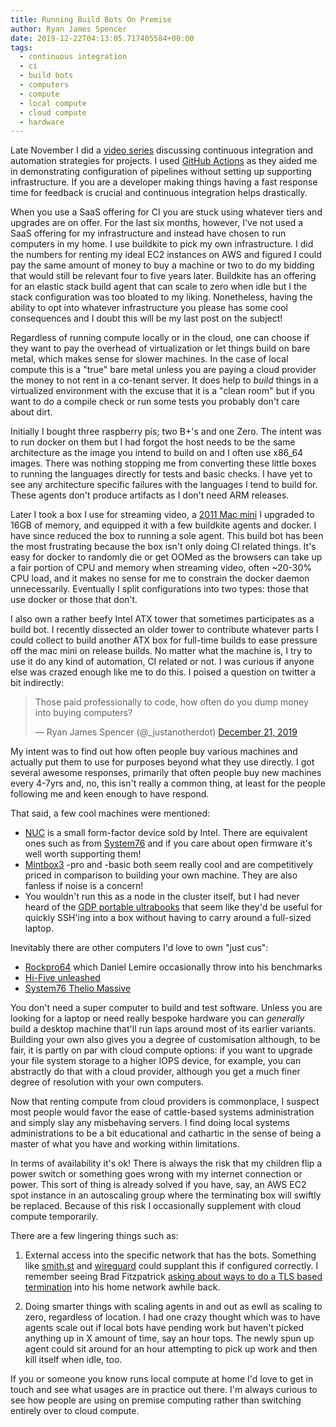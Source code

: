 ```yaml
---
title: Running Build Bots On Premise
author: Ryan James Spencer
date: 2019-12-22T04:13:05.717405584+00:00
tags:
  - continuous integration
  - ci
  - build bots
  - computers
  - compute
  - local compute
  - cloud compute
  - hardware
---
```


Late November I did a [video
series](https://www.youtube.com/watch?v=DL_hODqnUy0&list=PLG8S6YrJRoYI3CIUqvGX4NBSaMWZxe9in)
discussing continuous integration and automation strategies for projects. I used
[GitHub Actions](https://github.com/features/actions) as they aided me in
demonstrating configuration of pipelines without setting up supporting
infrastructure. If you are a developer making things having a fast response time
for feedback is crucial and continuous integration helps drastically.

When you use a SaaS offering for CI you are stuck using whatever tiers and
upgrades are on offer. For the last six months, however, I've not used a SaaS
offering for my infrastructure and instead have chosen to run computers in my
home. I use buildkite to pick my own infrastructure. I did the numbers for
renting my ideal EC2 instances on AWS and figured I could pay the same amount of
money to buy a machine or two to do my bidding that would still be relevant four
to five years later. Buildkite has an offering for an elastic stack build agent
that can scale to zero when idle but I the stack configuration was too bloated
to my liking. Nonetheless, having the ability to opt into whatever
infrastructure you please has some cool consequences and I doubt this will be my
last post on the subject!

Regardless of running compute locally or in the cloud, one can choose if they
want to pay the overhead of virtualization or let things build on bare metal,
which makes sense for slower machines. In the case of local compute this is a
"true" bare metal unless you are paying a cloud provider the money to not rent
in a co-tenant server. It does help to _build_ things in a virtualized
environment with the excuse that it is a "clean room" but if you want to do a
compile check or run some tests you probably don't care about dirt.

Initially I bought three raspberry pis; two B+'s and one Zero. The intent was to
run docker on them but I had forgot the host needs to be the same architecture
as the image you intend to build on and I often use x86_64 images. There was
nothing stopping me from converting these little boxes to running the languages
directly for tests and basic checks. I have yet to see any architecture specific
failures with the languages I tend to build for. These agents don't produce
artifacts as I don't need ARM releases.

Later I took a box I use for streaming video, a [2011 Mac
mini](https://everymac.com/systems/apple/mac_mini/specs/mac-mini-core-i7-2.7-mid-2011-specs.html)
I upgraded to 16GB of memory, and equipped it with a few buildkite agents and
docker. I have since reduced the box to running a sole agent. This build bot has
been the most frustrating because the box isn't only doing CI related things.
It's easy for docker to randomly die or get OOMed as the browsers can take up a
fair portion of CPU and memory when streaming video, often ~20-30% CPU load, and
it makes no sense for me to constrain the docker daemon unnecessarily.
Eventually I split configurations into two types: those that use docker or those
that don't.

I also own a rather beefy Intel ATX tower that sometimes participates as a build
bot. I recently dissected an older tower to contribute whatever parts I could
collect to build another ATX box for full-time builds to ease pressure off the
mac mini on release builds. No matter what the machine is, I try to use it do
any kind of automation, CI related or not. I was curious if anyone else was
crazed enough like me to do this. I poised a question on twitter a bit
indirectly:

<blockquote class="twitter-tweet"><p lang="en" dir="ltr">Those paid
professionally to code, how often do you dump money into buying
computers?</p>&mdash; Ryan James Spencer (@_justanotherdot) <a
href="https://twitter.com/_justanotherdot/status/1208218000626634753?ref_src=twsrc%5Etfw">December
21, 2019</a></blockquote> <script async
src="https://platform.twitter.com/widgets.js" charset="utf-8"></script>

My intent was to find out how often people buy various machines and actually put
them to use for purposes beyond what they use directly. I got several awesome
responses, primarily that often people buy new machines every 4-7yrs and, no,
this isn't really a common thing, at least for the people following me and keen
enough to have respond.

That said, a few cool machines were mentioned:

* [NUC](https://www.intel.com.au/content/www/au/en/products/boards-kits/nuc.html)
  is a small form-factor device sold by Intel. There are equivalent ones
  such as from [System76](https://system76.com/desktops/meerkat) and if you care
  about open firmware it's well worth supporting them!
* [Mintbox3](https://fit-iot.com/web/product/mintbox3-pro/) -pro and -basic
  both seem really cool and are
  competitively priced in comparison to building your own machine. They are also
  fanless if noise is a concern!
* You wouldn't run this as a node in the cluster itself, but I had never heard
  of the [GDP portable
  ultrabooks](https://www.amazon.com.au/GPD-Portable-Ultrabook-Notebook-m3-8100Y/dp/B07W8MW2ZR)
  that seem like they'd be useful for quickly SSH'ing into a box without having
  to carry around a full-sized laptop.

Inevitably there are other computers I'd love to own "just cus":

* [Rockpro64](https://www.pine64.org/rockpro64/) which Daniel Lemire
  occasionally throw into his benchmarks
* [Hi-Five unleashed](https://www.sifive.com/boards/hifive-unleashed)
* [System76 Thelio Massive](https://system76.com/desktops/thelio-massive-b1/configure)

You don't need a super computer to build and test software. Unless you are
looking for a laptop or need really bespoke hardware you can _generally_ build a
desktop machine that'll run laps around most of its earlier variants. Building
your own also gives you a degree of customisation although, to be fair, it is
partly on par with cloud compute options: if you want to upgrade your file
system storage to a higher IOPS device, for example, you can abstractly do that
with a cloud provider, although you get a much finer degree of resolution with
your own computers.

Now that renting compute from cloud providers is commonplace, I suspect most
people would favor the ease of cattle-based systems administration and simply
slay any misbehaving servers. I find doing local systems administrations to be a
bit educational and cathartic in the sense of being a master of what you have
and working within limitations.

In terms of availability it's ok! There is always the risk that my children flip
a power switch or something goes wrong with my internet connection or power.
This sort of thing is already solved if you have, say, an AWS EC2 spot instance
in an autoscaling group where the terminating box will swiftly be replaced.
Because of this risk I occasionally supplement with cloud compute temporarily.

There are a few lingering things such as:

  1. External access into the specific network that has the bots. Something like
     [smith.st](https://smith.st/) and [wireguard](https://www.wireguard.com/)
     could supplant this if configured correctly. I remember seeing Brad
     Fitzpatrick [asking about ways to do a TLS based
     termination](https://twitter.com/bradfitz/status/1206058552357355520?s=20)
     into his home network awhile back.

  2. Doing smarter things with scaling agents in and out as ewll as scaling to
     zero, regardless of location. I had one crazy thought which was to have
     agents scale out if local bots have pending work but haven't picked
     anything up in X amount of time, say an hour tops. The newly spun up agent
     could sit around for an hour attempting to pick up work and then kill
     itself when idle, too.

If you or someone you know runs local compute at home I'd love to get in touch
and see what usages are in practice out there. I'm always curious to see how
people are using on premise computing rather than switching entirely over to
cloud compute.
